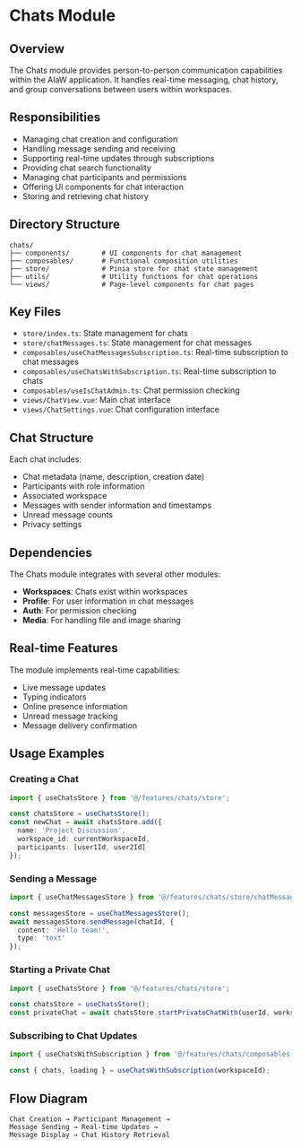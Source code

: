 # Chats Module

## Overview

The Chats module provides person-to-person communication capabilities within the AIaW application. It handles real-time messaging, chat history, and group conversations between users within workspaces.

## Responsibilities

- Managing chat creation and configuration
- Handling message sending and receiving
- Supporting real-time updates through subscriptions
- Providing chat search functionality
- Managing chat participants and permissions
- Offering UI components for chat interaction
- Storing and retrieving chat history

## Directory Structure

```
chats/
├── components/        # UI components for chat management
├── composables/       # Functional composition utilities
├── store/             # Pinia store for chat state management
├── utils/             # Utility functions for chat operations
└── views/             # Page-level components for chat pages
```

## Key Files

- `store/index.ts`: State management for chats
- `store/chatMessages.ts`: State management for chat messages
- `composables/useChatMessagesSubscription.ts`: Real-time subscription to chat messages
- `composables/useChatsWithSubscription.ts`: Real-time subscription to chats
- `composables/useIsChatAdmin.ts`: Chat permission checking
- `views/ChatView.vue`: Main chat interface
- `views/ChatSettings.vue`: Chat configuration interface

## Chat Structure

Each chat includes:

- Chat metadata (name, description, creation date)
- Participants with role information
- Associated workspace
- Messages with sender information and timestamps
- Unread message counts
- Privacy settings

## Dependencies

The Chats module integrates with several other modules:

- **Workspaces**: Chats exist within workspaces
- **Profile**: For user information in chat messages
- **Auth**: For permission checking
- **Media**: For handling file and image sharing

## Real-time Features

The module implements real-time capabilities:

- Live message updates
- Typing indicators
- Online presence information
- Unread message tracking
- Message delivery confirmation

## Usage Examples

### Creating a Chat

```typescript
import { useChatsStore } from '@/features/chats/store';

const chatsStore = useChatsStore();
const newChat = await chatsStore.add({
  name: 'Project Discussion',
  workspace_id: currentWorkspaceId,
  participants: [user1Id, user2Id]
});
```

### Sending a Message

```typescript
import { useChatMessagesStore } from '@/features/chats/store/chatMessages';

const messagesStore = useChatMessagesStore();
await messagesStore.sendMessage(chatId, {
  content: 'Hello team!',
  type: 'text'
});
```

### Starting a Private Chat

```typescript
import { useChatsStore } from '@/features/chats/store';

const chatsStore = useChatsStore();
const privateChat = await chatsStore.startPrivateChatWith(userId, workspaceId);
```

### Subscribing to Chat Updates

```typescript
import { useChatsWithSubscription } from '@/features/chats/composables';

const { chats, loading } = useChatsWithSubscription(workspaceId);
```

## Flow Diagram

```
Chat Creation → Participant Management → 
Message Sending → Real-time Updates →
Message Display → Chat History Retrieval
```